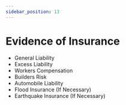 ```yaml
---
sidebar_position: 13
---
```


# Evidence of Insurance


- General Liability
- Excess Liability
- Workers Compensation
- Builders Risk
- Automobile Liability
- Flood Insurance (If Necessary)
- Earthquake Insurance (If Necessary)